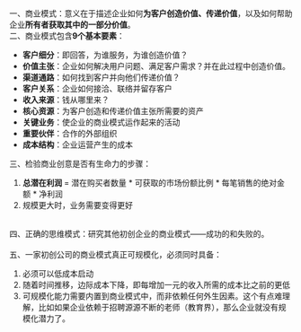<div>一、商业模式：意义在于描述企业如何<strong>为客户创造价值、传递价值</strong>，以及如何帮助企业<strong>所有者获取其中的一部分价值</strong>。<br>二、商业模式包含<strong>9个基本要素</strong>：</div><ul><li><strong>客户细分</strong>：即回答，为谁服务，为谁创造价值？</li><li><strong>价值主张</strong>：企业如何解决用户问题、满足客户需求？并在此过程中创造价值。</li><li><strong>渠道通路</strong>：如何找到客户并向他们传递价值？</li><li><strong>客户关系</strong>：企业如何接洽、联络并留存客户</li><li><strong>收入来源</strong>：钱从哪里来？</li><li><strong>核心资源</strong>：为客户创造和传递价值主张所需要的资产</li><li><strong>关键业务</strong>：使企业的商业模式运作起来的活动</li><li><strong>重要伙伴</strong>：合作的外部组织</li><li><strong>成本结构</strong>：企业运营产生的成本</li></ul><div>三、检验商业创意是否有生命力的步骤：</div><ol><li><strong>总潜在利润 </strong>= 潜在购买者数量 * 可获取的市场份额比例 * 每笔销售的绝对金额 * 净利润</li><li>规模更大时，业务需要变得更好</li></ol><div><br>四、正确的思维模式：研究其他初创企业的商业模式——成功的和失败的。<br><br>五、一家初创公司的商业模式真正可规模化，必须同时具备：</div><ol><li>必须可以低成本启动</li><li>随着时间推移，边际成本下降，即每增加一元的收入所需的成本比之前的更低</li><li>可规模化能力需要内置到商业模式中，而非依赖任何外生因素。这个有点难理解，比如如果企业依赖于招聘源源不断的老师（教育界），那么企业就没有规模化潜力了。</li></ol>